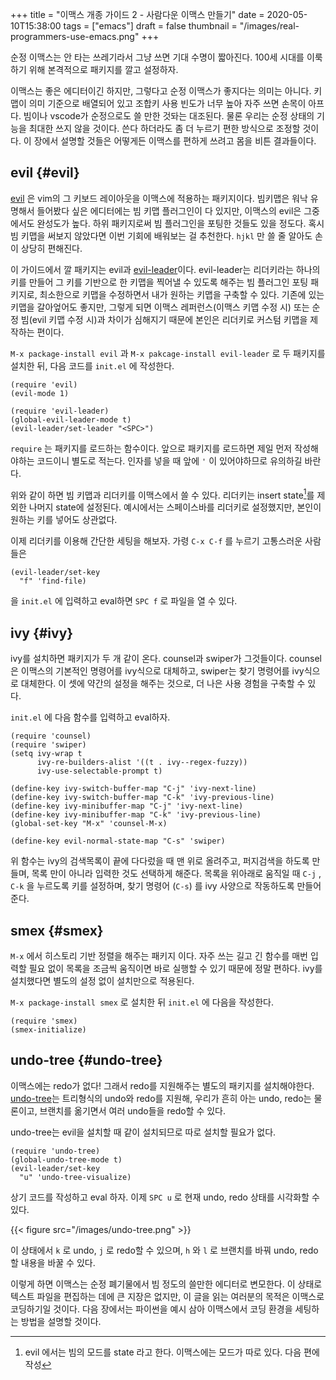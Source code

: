 +++
title = "이맥스 개종 가이드 2 - 사람다운 이맥스 만들기"
date = 2020-05-10T15:38:00
tags = ["emacs"]
draft = false
thumbnail = "/images/real-programmers-use-emacs.png"
+++

순정 이맥스는 안 타는 쓰레기라서 그냥 쓰면 기대 수명이 짧아진다. 100세 시대를 이룩하기 위해 본격적으로 패키지를 깔고 설정하자.

<!--more-->

이맥스는 좋은 에디터이긴 하지만, 그렇다고 순정 이맥스가 좋지다는 의미는 아니다. 키맵이 의미 기준으로 배열되어 있고 조합키 사용 빈도가 너무 높아 자주 쓰면 손목이 아프다. 빔이나 vscode가 순정으로도 쓸 만한 것돠는 대조된다. 물론 우리는 순정 상태의 기능을 최대한 쓰지 않을 것이다. 쓴다 하더라도 좀 더 누르기 편한 방식으로 조정할 것이다. 이 장에서 설명할 것들은 어떻게든 이맥스를 편하게 쓰려고 몸을 비튼 결과들이다.


## evil {#evil}

[evil](<https://github.com/emacs-evil/evil>) 은 vim의 그 키보드 레이아웃을 이맥스에 적용하는 패키지이다. 빔키맵은 워낙 유명해서 들어봤다 싶은 에디터에는 빔 키맵 플러그인이 다 있지만, 이맥스의 evil은 그중에서도 완성도가 높다. 하위 패키지로써 빔 플러그인을 포팅한 것들도 있을 정도다. 혹시 빔 키맵을 써보지 않았다면 이번 기회에 배워보는 걸 추천한다. `hjkl` 만 쓸 줄 알아도 손이 상당히 편해진다.

이 가이드에서 깔 패키지는 evil과 [evil-leader](<https://github.com/cofi/evil-leader>)이다. evil-leader는 리더키라는 하나의 키를 만들어 그 키를 기반으로 한 키맵을 찍어낼 수 있도록 해주는 빔 플러그인 포팅 패키지로, 최소한으로 키맵을 수정하면서 내가 원하는 키맵을 구축할 수 있다. 기존에 있는 키맵을 갈아엎어도 좋지만, 그렇게 되면 이맥스 레퍼런스(이맥스 키맵 수정 시) 또는 순정 빔(evil 키맵 수정 시)과 차이가 심해지기 때문에 본인은 리더키로 커스텀 키맵을 제작하는 편이다.

`M-x package-install evil` 과 `M-x pakcage-install evil-leader` 로 두 패키지를 설치한 뒤, 다음 코드를 `init.el` 에 작성한다.

```emacs-lisp
(require 'evil)
(evil-mode 1)

(require 'evil-leader)
(global-evil-leader-mode t)
(evil-leader/set-leader "<SPC>")
```

`require` 는 패키지를 로드하는 함수이다. 앞으로 패키지를 로드하면 제일 먼저 작성해야하는 코드이니 별도로 적는다. 인자를 넣을 때 앞에 `'` 이 있어야하므로 유의하길 바란다.

위와 같이 하면 빔 키맵과 리더키를 이맥스에서 쓸 수 있다. 리더키는 insert state[^fn:1]를 제외한 나머지 state에 설정된다. 예시에서는 스페이스바를 리더키로 설정했지만, 본인이 원하는 키를 넣어도 상관없다.

이제 리더키를 이용해 간단한 세팅을 해보자. 가령 `C-x C-f` 를 누르기 고통스러운 사람들은

```emacs-lisp
(evil-leader/set-key
  "f" 'find-file)
```

을 `init.el` 에 입력하고 eval하면 `SPC f` 로 파일을 열 수 있다.


## ivy {#ivy}

ivy를 설치하면 패키지가 두 개 같이 온다. counsel과 swiper가 그것들이다. counsel은 이맥스의 기본적인 명령어를 ivy식으로 대체하고, swiper는 찾기 명령어를 ivy식으로 대체한다. 이 셋에 약간의 설정을 해주는 것으로, 더 나은 사용 경험을 구축할 수 있다.

`init.el` 에 다음 함수를 입력하고 eval하자.

```emacs-lisp
(require 'counsel)
(require 'swiper)
(setq ivy-wrap t
      ivy-re-builders-alist '((t . ivy--regex-fuzzy))
      ivy-use-selectable-prompt t)

(define-key ivy-switch-buffer-map "C-j" 'ivy-next-line)
(define-key ivy-switch-buffer-map "C-k" 'ivy-previous-line)
(define-key ivy-minibuffer-map "C-j" 'ivy-next-line)
(define-key ivy-minibuffer-map "C-k" 'ivy-previous-line)
(global-set-key "M-x" 'counsel-M-x)

(define-key evil-normal-state-map "C-s" 'swiper)
```

위 함수는 ivy의 검색목록이 끝에 다다렀을 때 맨 위로 올려주고, 퍼지검색을 하도록 만들며, 목록 만이 아니라 입력한 것도 선택하게 해준다. 목록을 위아래로 움직일 때 `C-j` , `C-k` 을 누르도록 키를 설정하며, 찾기 명령어 (`C-s`) 를 ivy 사양으로 작동하도록 만들어준다.


## smex {#smex}

`M-x` 에서 히스토리 기반 정렬을 해주는 패키지 이다. 자주 쓰는 길고 긴 함수를 매번 입력할 필요 없이 목록을 조금씩 움직이면 바로 실행할 수 있기 때문에 정말 편하다. ivy를 설치했다면 별도의 설정 없이 설치만으로 적용된다.

`M-x package-install smex` 로 설치한 뒤 `init.el` 에 다음을 작성한다.

```emacs-lisp
(require 'smex)
(smex-initialize)
```


## undo-tree {#undo-tree}

이맥스에는 redo가 없다! 그래서 redo를 지원해주는 별도의 패키지를 설치해야한다. [undo-tree](<https://elpa.gnu.org/packages/undo-tree.html>)는 트리형식의 undo와 redo를 지원해, 우리가 흔히 아는 undo, redo는 물론이고, 브랜치를 옮기면서 여러 undo들을 redo할 수 있다.

undo-tree는 evil을 설치할 때 같이 설치되므로 따로 설치할 필요가 없다.

```emacs-lisp
(require 'undo-tree)
(global-undo-tree-mode t)
(evil-leader/set-key
  "u" 'undo-tree-visualize)
```

상기 코드를 작성하고 eval 하자. 이제 `SPC u` 로 현재 undo, redo 상태를 시각화할 수 있다.

{{< figure src="/images/undo-tree.png" >}}

이 상태에서 `k` 로 undo, `j` 로 redo할 수 있으며, `h` 와 `l` 로 브랜치를 바꿔 undo, redo할 내용을 바꿀 수 있다.

이렇게 하면 이맥스는 순정 폐기물에서 빔 정도의 쓸만한 에디터로 변모한다. 이 상태로 텍스트 파일을 편집하는 데에 큰 지장은 없지만, 이 글을 읽는 여러분의 목적은 이맥스로 코딩하기일 것이다. 다음 장에서는 파이썬을 예시 삼아 이맥스에서 코딩 환경을 세팅하는 방법을 설명할 것이다.

[^fn:1]: evil 에서는 빔의 모드를 state 라고 한다. 이맥스에는 모드가 따로 있다. 다음 편에 작성
